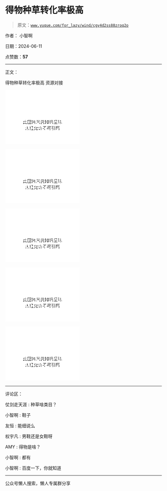 # 得物种草转化率极高

> 原文：[`www.yuque.com/for_lazy/wind/cgy4d2ss88zroq2o`](https://www.yuque.com/for_lazy/wind/cgy4d2ss88zroq2o)

作者： 小智啊

日期：2024-06-11

点赞数：**57**

* * *

正文：

得物种草转化率极高 资源对接

![](img/fc373eadbcee4f856156d270f52ed8a7.png)

![](img/c34c9c0a957469cc4a0d8ae61db79419.png)

![](img/0c333d60314c016bf978d69965326459.png)

![](img/535db8383fc1c6627a180b2f2cc724fd.png)

![](img/5beac09a5622ffd0939a0dd4ef4428b8.png)

* * *

评论区：

仗剑走天涯 : 种草啥类目？

小智啊 : 鞋子

友恒 : 能细说么

权宇凡 : 男鞋还是女鞋呀

AMY : 得物是啥？

小智啊 : 都有

小智啊 : 百度一下，你就知道

* * *

公众号懒人搜索，懒人专属群分享